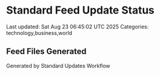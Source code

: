 # Standard Feed Update Status
Last updated: Sat Aug 23 06:45:02 UTC 2025
Categories: technology,business,world

## Feed Files Generated

Generated by Standard Updates Workflow
